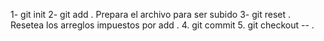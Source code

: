 
1- git init
2- git add . Prepara el archivo para ser subido
3- git reset . Resetea los arreglos impuestos por add .
4. git commit
5. git checkout -- .